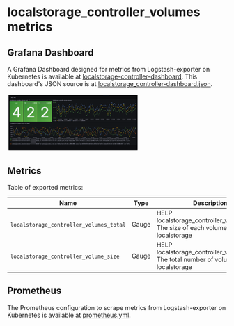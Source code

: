 # localstorage_controller_volumes metrics

## Grafana Dashboard
A Grafana Dashboard designed for metrics from Logstash-exporter on Kubernetes is available
at [localstorage-controller-dashboard](https://grafana.com/grafana/dashboards/19251-localstorage-controller-dashboard/).
This dashboard's JSON source is
at [localstorage_controller-dashboard.json](./localstorage_controller-dashboard.json).

<img src="images/localstorage_controller.png" style="width: 60%; height: 60%" />

## Metrics
Table of exported metrics:

| Name                                    | Type  | Description                                                                            |
|-----------------------------------------|-------|----------------------------------------------------------------------------------------|
| `localstorage_controller_volumes_total` | Gauge | HELP localstorage_controller_volume_size The size of each volume in localstorage       |
| `localstorage_controller_volume_size`   | Gauge | HELP localstorage_controller_volumes_total The total number of volumes in localstorage |

## Prometheus
The Prometheus configuration to scrape metrics from Logstash-exporter on Kubernetes is available
at [prometheus.yml](./prometheus.yml).